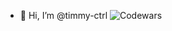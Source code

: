 - 👋 Hi, I’m @timmy-ctrl
![Codewars](https://www.codewars.com/users/timmyIt988/badges/large)


<!---
timmy-ctrl/timmy-ctrl is a ✨ special ✨ repository because its `README.md` (this file) appears on your GitHub profile.
You can click the Preview link to take a look at your changes.
--->
